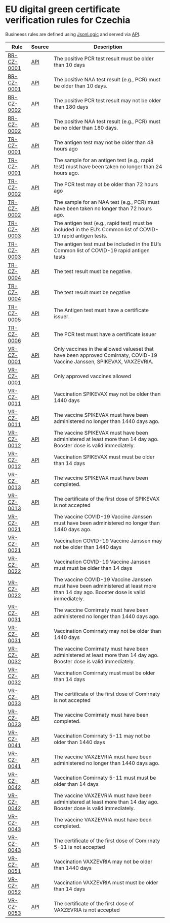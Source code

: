 # EU digital green certificate verification rules for Czechia

Busineess rules are defined using [JsonLogic](https://jsonlogic.com) and served via [API](https://dgca-businessrule-service.ezdrav.si/rules/CZ).

| Rule | Source | Description |
| ---- | ------ | ----------- |
| [RR-CZ-0001](RR-CZ-0001.json) | [API](https://dgca-businessrule-service.ezdrav.si/rules/CZ/117e4e2c85850947cdf6bf280a0690bbbe61af46e6f08e4c907559ccdeca6ffc) | The positive PCR test result must be older than 10 days |
| [RR-CZ-0001](RR-CZ-0001.json) | [API](https://dgca-businessrule-service.ezdrav.si/rules/CZ/281a4c26c27f57f0f5d1f355c9a56ed7bac78fa24f6072d7fa82a46c0a9489d7) | The positive NAA test result (e.g., PCR) must be older than 10 days. |
| [RR-CZ-0002](RR-CZ-0002.json) | [API](https://dgca-businessrule-service.ezdrav.si/rules/CZ/dcad30ed42bb0711fb9cd9b30d4d20b594e4bd82c4b9325bce8f8910796e722e) | The positive PCR test result may not be older than 180 days |
| [RR-CZ-0002](RR-CZ-0002.json) | [API](https://dgca-businessrule-service.ezdrav.si/rules/CZ/55c52c6fc9b6e4a50b890144d2721a834837b6378dd180ff3731d2af6e66204c) | The positive NAA test result (e.g., PCR) must be no older than 180 days. |
| [TR-CZ-0001](TR-CZ-0001.json) | [API](https://dgca-businessrule-service.ezdrav.si/rules/CZ/d7b007874c425606eeeb46045d7a5d0e7b0dfbd4ac8bc266de300ab0125d5c01) | The antigen test may not be older than 48 hours ago |
| [TR-CZ-0001](TR-CZ-0001.json) | [API](https://dgca-businessrule-service.ezdrav.si/rules/CZ/f6c5707d0575883b20a874500d19d39a79e9498be950b08ee93b60d4ed51a19e) | The sample for an antigen test (e.g., rapid test) must have been taken no longer than 24 hours ago. |
| [TR-CZ-0002](TR-CZ-0002.json) | [API](https://dgca-businessrule-service.ezdrav.si/rules/CZ/96af814c0902a3160160c70c52b68e113173f27472b1f3c2935ff2252f4cfbeb) | The PCR test may ot be older than 72 hours ago |
| [TR-CZ-0002](TR-CZ-0002.json) | [API](https://dgca-businessrule-service.ezdrav.si/rules/CZ/d8cbb4067bca201c78cda1cf2e45c2d35f044c0730ee44d94ae246ca30479b1a) | The sample for an NAA test (e.g., PCR) must have been taken no longer than 72 hours ago. |
| [TR-CZ-0003](TR-CZ-0003.json) | [API](https://dgca-businessrule-service.ezdrav.si/rules/CZ/548123b5e1f99f17e93118999109e3e778f6df2f92548485ca4aca48eec9bacb) | The antigen test (e.g., rapid test) must be included in the EU’s Common list of COVID-19 rapid antigen tests. |
| [TR-CZ-0003](TR-CZ-0003.json) | [API](https://dgca-businessrule-service.ezdrav.si/rules/CZ/80f516c0ac52b1a869ce55cb8056e54f6ff19c552b3ab1bee8db213f47caf44c) | The antigen test  must be included in the EU’s Common list of COVID-19 rapid antigen tests |
| [TR-CZ-0004](TR-CZ-0004.json) | [API](https://dgca-businessrule-service.ezdrav.si/rules/CZ/00b7ef43b153579132a43f642a5ba40e36eda29aa24979ecd9e79b0c8c92c4a0) | The test result must be negative. |
| [TR-CZ-0004](TR-CZ-0004.json) | [API](https://dgca-businessrule-service.ezdrav.si/rules/CZ/cda28e6522f20aef052f0e95700ce0c8de79994cb671f60bd6c5f81c6829f2ad) | The test result must be negative |
| [TR-CZ-0005](TR-CZ-0005.json) | [API](https://dgca-businessrule-service.ezdrav.si/rules/CZ/b98a2f2ad138c353c74483d1ef9b4bb539601848ff4e78f9397ef14aa0a7f478) | The Antigen test must have a certificate issuer.  |
| [TR-CZ-0006](TR-CZ-0006.json) | [API](https://dgca-businessrule-service.ezdrav.si/rules/CZ/08ed08cdce71c166918f973b74362b9dfa60d353d0eb33bbcb57ea5bb8a8b0a8) | The PCR test must have a certificate issuer |
| [VR-CZ-0001](VR-CZ-0001.json) | [API](https://dgca-businessrule-service.ezdrav.si/rules/CZ/35ace49a5e58d66fff0657a94bc537be22330bafa6a31425e70f1ab240e0c328) | Only vaccines in the allowed valueset that have been approved Comirnaty, COVID-19 Vaccine Janssen, SPIKEVAX, VAXZEVRIA. |
| [VR-CZ-0001](VR-CZ-0001.json) | [API](https://dgca-businessrule-service.ezdrav.si/rules/CZ/840714939ace68ffb52acce6247420a5ce65e388765b3bb2a8d1227d5d228147) | Only approved vaccines allowed |
| [VR-CZ-0011](VR-CZ-0011.json) | [API](https://dgca-businessrule-service.ezdrav.si/rules/CZ/95b7b838a8fbbe8c69d148cf3677ebfbfa6f47a5a1b386946b4efbb20f2ae272) | Vaccination SPIKEVAX may not be older than 1440 days |
| [VR-CZ-0011](VR-CZ-0011.json) | [API](https://dgca-businessrule-service.ezdrav.si/rules/CZ/c6fb07dc749697c62ba091063980dec506bfd75ffec4bff73000261690e56813) | The vaccine SPIKEVAX must have been administered no longer than 1440 days ago. |
| [VR-CZ-0012](VR-CZ-0012.json) | [API](https://dgca-businessrule-service.ezdrav.si/rules/CZ/a09929b4002310c025c336982087ac5fd19ba6b4cdc40aca5169d8a66852acbe) | The vaccine SPIKEVAX must have been administered at least more than 14 day ago. Booster dose is valid immediately. |
| [VR-CZ-0012](VR-CZ-0012.json) | [API](https://dgca-businessrule-service.ezdrav.si/rules/CZ/6211ee2449a2c5468e7ee61337477785f508f44c18290731713d8e45f7a5fce8) | Vaccination SPIKEVAX must must be older than 14 days |
| [VR-CZ-0013](VR-CZ-0013.json) | [API](https://dgca-businessrule-service.ezdrav.si/rules/CZ/a6a4a2f8c40d0028aa2fe5fe4ad626b94d6641b66f4ecacbe4288ac3cc0aaeb0) | The vaccine SPIKEVAX must have been completed. |
| [VR-CZ-0013](VR-CZ-0013.json) | [API](https://dgca-businessrule-service.ezdrav.si/rules/CZ/c6ee82f68005b97338fb393d8f0990914b6e4e82577a3dcf9de8e68a0c6d3f85) | The certificate of the first dose of SPIKEVAX is not accepted |
| [VR-CZ-0021](VR-CZ-0021.json) | [API](https://dgca-businessrule-service.ezdrav.si/rules/CZ/2e774100d696a351c8385567b4745b2988ce10d6e2381b34039e2b2c647c40bb) | The vaccine COVID-19 Vaccine Janssen must have been administered no longer than 1440 days ago. |
| [VR-CZ-0021](VR-CZ-0021.json) | [API](https://dgca-businessrule-service.ezdrav.si/rules/CZ/e7235162d27358ed18e40a2564986b237b456de34129321010e002fbc9fc9eb1) | Vaccination COVID-19 Vaccine Janssen may not be older than 1440 days |
| [VR-CZ-0022](VR-CZ-0022.json) | [API](https://dgca-businessrule-service.ezdrav.si/rules/CZ/f67935e5b514934b5e553ec3697e057302ce232bc055bad54cafa7b1af4bccbd) | Vaccination COVID-19 Vaccine Janssen must must be older than 14 days |
| [VR-CZ-0022](VR-CZ-0022.json) | [API](https://dgca-businessrule-service.ezdrav.si/rules/CZ/91e627d7d3564fe8ccf8d41ad194c1b7e8bd4509c00d677ec14297ef67a20a25) | The vaccine COVID-19 Vaccine Janssen must have been administered at least more than 14 day ago. Booster dose is valid immediately. |
| [VR-CZ-0031](VR-CZ-0031.json) | [API](https://dgca-businessrule-service.ezdrav.si/rules/CZ/b73b6fd99a62f72ab1695237caa2031ac33ff90b446e224d453e0e7498e56fb6) | The vaccine Comirnaty must have been administered no longer than 1440 days ago. |
| [VR-CZ-0031](VR-CZ-0031.json) | [API](https://dgca-businessrule-service.ezdrav.si/rules/CZ/faf1f4250f41d807e0bdc621dd17af9af823726e8a0b9916366b29de54b19658) | Vaccination Comirnaty may not be older than 1440 days |
| [VR-CZ-0032](VR-CZ-0032.json) | [API](https://dgca-businessrule-service.ezdrav.si/rules/CZ/0ace2b4154daf6618353d74ee87ae2b9c2091d954aa368d7929a7f097c50b8a8) | The vaccine Comirnaty must have been administered at least more than 14 day ago. Booster dose is valid immediately. |
| [VR-CZ-0032](VR-CZ-0032.json) | [API](https://dgca-businessrule-service.ezdrav.si/rules/CZ/2edd3aebdb14672025a8f2c0c61d10e026d71f1b89b0746688631cc7d36cbc93) | Vaccination Comirnaty must must be older than 14 days |
| [VR-CZ-0033](VR-CZ-0033.json) | [API](https://dgca-businessrule-service.ezdrav.si/rules/CZ/e7d7fa6a2340e404fab5a58a96ea14c90deacde964b41ca3bc35b3a85bd6d89e) | The certificate of the first dose of Comirnaty is not accepted |
| [VR-CZ-0033](VR-CZ-0033.json) | [API](https://dgca-businessrule-service.ezdrav.si/rules/CZ/1ac23d95e7d45171e02946624612c013ec6b69bd8c4ab0221177fcd15d4fc772) | The vaccine Comirnaty must have been completed. |
| [VR-CZ-0041](VR-CZ-0041.json) | [API](https://dgca-businessrule-service.ezdrav.si/rules/CZ/980b2a69e9d8403be4096482b9779d20ce82c95894e693b7f5a115394a6a273f) | Vaccination Comirnaty 5-11 may not be older than 1440 days |
| [VR-CZ-0041](VR-CZ-0041.json) | [API](https://dgca-businessrule-service.ezdrav.si/rules/CZ/119a00c7917127bc22a30f8f20bae8ed379009b43e8878a8912127008e037686) | The vaccine VAXZEVRIA must have been administered no longer than 1440 days ago. |
| [VR-CZ-0042](VR-CZ-0042.json) | [API](https://dgca-businessrule-service.ezdrav.si/rules/CZ/999780cda8d07dd4487820b07217a9efc9cc4556b5c3c6f3262259c46cb3be9c) | Vaccination Comirnaty 5-11 must must be older than 14 days |
| [VR-CZ-0042](VR-CZ-0042.json) | [API](https://dgca-businessrule-service.ezdrav.si/rules/CZ/4e8cc15d8383413d29168a2e3286f8a994290950c50c18ac69d6ae3dd4460766) | The vaccine VAXZEVRIA must have been administered at least more than 14 day ago. Booster dose is valid immediately. |
| [VR-CZ-0043](VR-CZ-0043.json) | [API](https://dgca-businessrule-service.ezdrav.si/rules/CZ/d64e6868b457b5526555ceaab163739afe908fb733a24d250b2f874d8a3633e4) | The vaccine VAXZEVRIA must have been completed. |
| [VR-CZ-0043](VR-CZ-0043.json) | [API](https://dgca-businessrule-service.ezdrav.si/rules/CZ/5e9a910f7a502e17bbfdd1394291d92c0c6e163ccadf782103bcf86bd8d21389) | The certificate of the first dose of Comirnaty 5-11 is not accepted |
| [VR-CZ-0051](VR-CZ-0051.json) | [API](https://dgca-businessrule-service.ezdrav.si/rules/CZ/1485824368dec51c7a961130663e7e8b2e1edab38c4f785f378f2be58230c4b6) | Vaccination VAXZEVRIA may not be older than 1440 days |
| [VR-CZ-0052](VR-CZ-0052.json) | [API](https://dgca-businessrule-service.ezdrav.si/rules/CZ/a879f71332362c86a2476cc30d190e3eea921f5790ee832249b1c9ff109366cb) | Vaccination VAXZEVRIA must must be older than 14 days |
| [VR-CZ-0053](VR-CZ-0053.json) | [API](https://dgca-businessrule-service.ezdrav.si/rules/CZ/1eac360a240dbc8393588727ec29d18ba10980f3b2443ff1de571339f916010a) | The certificate of the first dose of VAXZEVRIA is not accepted |
